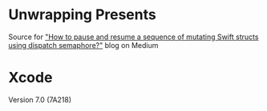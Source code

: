 Unwrapping Presents
==============

Source for <a href="https://medium.com/@valentinkalchev/how-to-pause-and-resume-a-sequence-of-mutating-swift-structs-using-dispatch-semaphore-fc98eca55c0"/>"How to pause and resume a sequence of mutating Swift structs using dispatch semaphore?"</a> blog on Medium

# Xcode
Version 7.0 (7A218)
